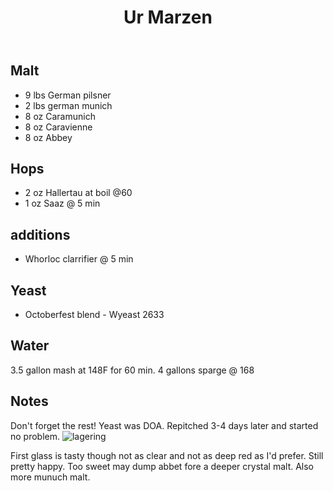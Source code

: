 ﻿---
layout: post
title: Ur Marzen
tags: [ beer ]
---
## Malt
- 9 lbs  German pilsner
- 2 lbs  german munich 
- 8 oz Caramunich
- 8 oz Caravienne
- 8 oz Abbey
## Hops
-  2 oz Hallertau at boil @60
-  1 oz Saaz @ 5 min
## additions
- Whorloc clarrifier  @ 5 min
## Yeast
- Octoberfest blend  - Wyeast 2633
## Water
3.5 gallon mash at 148F for 60 min. 4 gallons sparge @ 168
## Notes
Don't forget the rest! 
Yeast was DOA. Repitched 3-4 days later and started no problem.
![lagering](https://images.weserv.nl/?w=900&url=https://o9k8kg.dm.files.1drv.com/y4mDEpID3PC0nSxHEhUoC3VfYJsUihUMxPLCfSiUa5FM-cNlaMS-H6k-zyCxlCSsFf-C5I9qS9gyr9MVPu0xZQKacmfCCq1QAAqB2gBCqiK8lLpkcSd2qNsL9KG8eKmnHpxPGxwctoUYzlsZMNgyc7_QFBQorVr9HddqzPoxxLkb4u2e2f7vSggM8a1-aX60und2tpUGxkccsUSgCFAq5KIiA)

First glass is tasty though not as clear and not as deep red as I'd prefer. Still pretty happy. 
Too sweet may dump abbet fore a deeper crystal malt. Also more munuch malt. 


